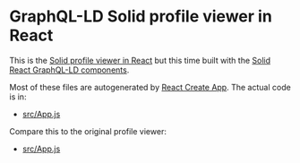 # GraphQL-LD Solid profile viewer in React
This is the [Solid profile viewer in React](https://github.com/solid/profile-viewer-react/)
but this time built with the [Solid React GraphQL-LD components](https://github.com/rubensworks/solid-react-graphql-ld.js).

Most of these files are autogenerated
by [React Create App](https://github.com/facebook/create-react-app).
The actual code is in:
- [src/App.js](https://github.com/comunica/Tutorial-Solid-GraphQL-LD-Profile-Viewer/blob/master/src/App.js)

Compare this to the original profile viewer:
- [src/App.js](https://github.com/solid/profile-viewer-react/blob/master/src/App.js)
